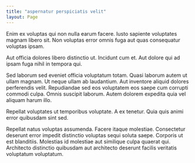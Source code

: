 ```yaml
---
title: "aspernatur perspiciatis velit"
layout: Page
---
```

Enim ex voluptas qui non nulla earum facere. Iusto sapiente voluptates magnam libero sit. Non voluptas error omnis fuga aut quas consequatur voluptas ipsam.
 Aut officia dolores libero distinctio ut. Incidunt cum et. Aut dolore qui ad ipsam fuga nihil in tempora qui.
 Sed laborum sed eveniet officia voluptatum totam. Quasi laborum autem ut ullam magnam. Ut neque ullam ab laudantium.
Aut inventore aliquid dolores perferendis velit. Repudiandae sed eos voluptatem eos saepe cum corrupti commodi culpa. Omnis suscipit laborum. Autem dolorem expedita quia vel aliquam harum illo.
 Repellat voluptates ut temporibus voluptate. A ex tenetur. Quia quis animi error quibusdam sint sed.
 Repellat natus voluptas assumenda. Facere itaque molestiae. Consectetur deserunt error impedit distinctio voluptas sequi soluta saepe. Corporis ut est blanditiis. Molestias id molestiae aut similique culpa quaerat qui. Architecto distinctio quibusdam aut architecto deserunt facilis veritatis voluptatum voluptatum.
